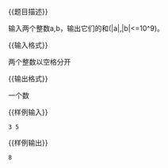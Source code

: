 {{题目描述}}

输入两个整数a,b，输出它们的和(|a|,|b|<=10^9)。

{{输入格式}}

两个整数以空格分开

{{输出格式}}

一个数

{{样例输入}}

```plain
3 5
```

{{样例输出}}

```plain
8
```

